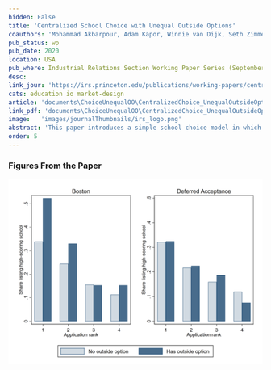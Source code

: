 ```yaml
---
hidden: False
title: 'Centralized School Choice with Unequal Outside Options'
coauthors: 'Mohammad Akbarpour, Adam Kapor, Winnie van Dijk, Seth Zimmerman'
pub_status: wp
pub_date: 2020
location: USA
pub_where: Industrial Relations Section Working Paper Series (September 644)
desc:
link_jour: 'https://irs.princeton.edu/publications/working-papers/centralized-school-choice-unequal-outside-options'
cats: education io market-design
article: 'documents\ChoiceUnequalOO\CentralizedChoice_UnequalOutsideOptions.pdf'
link_pdf: 'documents\ChoiceUnequalOO\CentralizedChoice_UnequalOutsideOptions.pdf'
image:   'images/journalThumbnails/irs_logo.png'
abstract: 'This paper introduces a simple school choice model in which all students have the same ordinal preferences over schools but only some have access to an outside option. Our model predicts that, under a manipulable school choice mechanism, students with the outside option are more likely to apply to popular schools. We show that while students with the outside option benefit from manipulable systems, students without the outside option may experience either welfare gains or welfare losses. We evaluate the positive predictions of the model using a difference-in-differences design that leverages a change from the Boston mechanism to a deferred acceptance mechanism in the New Haven, Connecticut school district. Consistent with the theoretical predictions, students with an outside option are more likely to list popular, highly-rated schools under the manipulable mechanism, but this gap disappears after the switch to the deferred acceptance mechanism.'
order: 5
---
```


### Figures From the Paper

<div class='full'>
  <div class='row'>
    <div class='large-12 columns'>
      <div class='mod modBoxedSlider'>
        <div class='slides'>
          <div class='slide'>
            <img alt="" src="documents/ChoiceUnequalOO/choice_quality_rank_distribution.png" />
            </div>
            </div>
          </div>
        </div>
      </div>
    </div>
